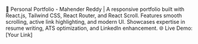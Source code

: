 🚀 Personal Portfolio - Mahender Reddy | A responsive portfolio built with React.js, Tailwind CSS, React Router, and React Scroll. Features smooth scrolling, active link highlighting, and modern UI. Showcases expertise in resume writing, ATS optimization, and LinkedIn enhancement. 🌐 Live Demo: [Your Link]
